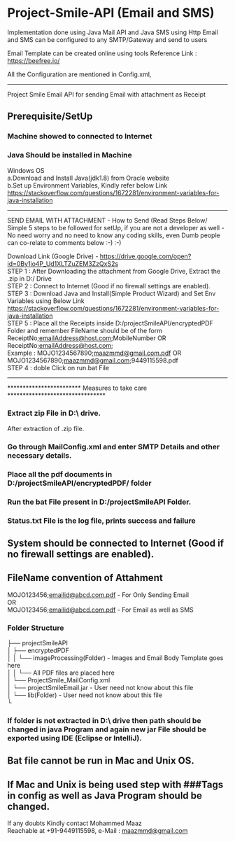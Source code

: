 # Project-Smile-API (Email and SMS)
Implementation done using Java Mail API and Java SMS using Http
Email and SMS can be configured to any SMTP/Gateway and send to users

Email Template can be created online using tools Reference Link : https://beefree.io/

All the Configuration are mentioned in Config.xml,

*************************************************************************************************************  
Project Smile Email API for sending Email with attachment as Receipt  

## Prerequisite/SetUp 
### Machine showed to connected to Internet  
### Java Should be installed in Machine  
   Windows OS  
    a.Download and Install Java(jdk1.8) from Oracle website  
    b.Set up Environment Variables, Kindly refer below Link  
    https://stackoverflow.com/questions/1672281/environment-variables-for-java-installation  
*********************************************************************************

SEND EMAIL WITH ATTACHMENT - How to Send (Read Steps Below/ Simple 5 steps to be followed for setUp, if you are not a developer as well - No need worry and no need to know any coding skills, even Dumb people can co-relate to comments below :-) :-)  

Download Link (Google Drive) - https://drive.google.com/open?id=0By1jo4P_Ud1XLTZuZEM3ZzQxS2s  
STEP 1 : After Downloading the attachment from Google Drive, Extract the .zip in D:/ Drive  
STEP 2 : Connect to Internet (Good if no firewall settings are enabled).  
STEP 3 : Download Java and Install(Simple Product Wizard) and Set Env Variables using Below Link  
         https://stackoverflow.com/questions/1672281/environment-variables-for-java-installation  
STEP 5 : Place all the Receipts inside D:/projectSmileAPI/encryptedPDF Folder and remember FileName should be of the form ReceiptNo;emailAddress@host.com;MobileNumber OR ReceiptNo;emailAddress@host.com;  
        Example : MOJO1234567890;maazmmd@gmail.com.pdf OR MOJO1234567890;maazmmd@gmail.com;9449115598.pdf  
STEP 4 : doble Click on run.bat File  
******************************************************************************************************************************   

************************ Measures to take care ********************************  

### Extract zip File in D:\ drive.  
After extraction of .zip file.  
### Go through MailConfig.xml and enter SMTP Details and other necessary details.  
### Place all the pdf documents in D:/projectSmileAPI/encryptedPDF/ folder  
### Run the bat File present in D:/projectSmileAPI Folder.  

### Status.txt File is the log file, prints success and failure  
## System should be connected to Internet (Good if no firewall settings are enabled).  
## FileName convention of Attahment  
   MOJO123456;emailid@abcd.com.pdf - For Only Sending Email  
   OR  
   MOJO123456;emailid@abcd.com.pdf - For Email as well as SMS  

### Folder Structure  
├── projectSmileAPI  
│   ├── encryptedPDF  
│   │   └── imageProcessing(Folder) - Images and Email Body Template goes here  
│   │   └── All PDF files are placed here  
│   └── ProjectSmile_MailConfig.xml  
│   └── projectSmileEmail.jar - User need not know about this file  
│   └── lib(Folder) - User need not know about this file  
└

### If folder is not extracted in D:\ drive then path should be changed in java Program and again new jar File should be exported using IDE (Eclipse or IntelliJ).  
## Bat file cannot be run in Mac and Unix OS.  
## If Mac and Unix is being used step with ###Tags in config as well as Java Program should be changed.  

If any doubts Kindly contact Mohammed Maaz  
Reachable at +91-9449115598, e-Mail : maazmmd@gmail.com  
